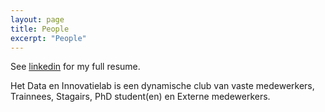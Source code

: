 ```yaml
---
layout: page
title: People
excerpt: "People"
---
```


See [linkedin](https://nl.linkedin.com/in/erdogant) for my full resume.

Het Data en Innovatielab is een dynamische club van vaste medewerkers, Trainnees, Stagairs, PhD student(en) en Externe medewerkers.



